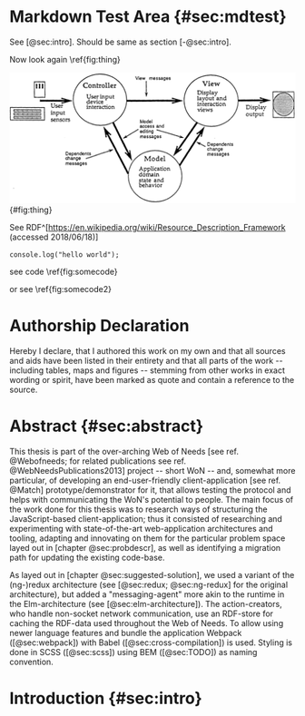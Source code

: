 # Markdown Test Area {#sec:mdtest}

<!-- TODO -- abstract/introduction here %TODO -->

<!--

codeBlockCaptions for code-block refs?

autoSectionLabels, default false: Automatically prefix all section labels with sec:. Note that this messes with pandoc's automatic header references.

lstPrefix, default lst., lsts.: Prefix for references to lists, e.g. lsts. 2,5
-->

See [@sec:intro]. Should be same as section [-@sec:intro].

Now look again \ref{fig:thing}

![some caption](./figures/mvc.png){#fig:thing}

[rdf]: <https://en.wikipedia.org/wiki/Resource_Description_Framework>

See RDF^[<https://en.wikipedia.org/wiki/Resource_Description_Framework> (accessed 2018/06/18)]

```{#fig:somecode .js}
console.log("hello world");
```

see code \ref{fig:somecode}

or see \ref{fig:somecode2}

# Authorship Declaration

Hereby I declare, that I authored this work on my own and that all sources and aids have been listed in their entirety and that all parts of the work -- including tables, maps and figures -- stemming from other works in exact wording or spirit, have been marked as quote and contain a reference to the source.

<!--
TODO Vienna,

Ort, Datum, Unterschrift
-->

# Abstract {#sec:abstract}

<!--

take important point from other section

intro sentence from 02_..

check tuwien outline?

* Kontext der Arbeit / Aufgabenstellung
* Fragestellung der Diplomarbeit
* Wissenschaftliche  Methode(n)  /  Verfahrensweise(n),  mit  deren  Hilfe  die  Ergebnisse  erzielt  
* wurden
* Zentrale Ergebnisse der Arbeit

-->

This thesis is part of the over-arching Web of Needs [see ref. @Webofneeds; for related publications see ref. @WebNeedsPublications2013] project -- short WoN --
and, somewhat more particular, of developing an end-user-friendly client-application [see ref. @Match] prototype/demonstrator for it,
that allows testing the protocol and helps with communicating the WoN's potential to people.
The main focus of the work done for this thesis was to research ways of
structuring the JavaScript-based client-application; thus it consisted
of researching and experimenting with state-of-the-art web-application
architectures and tooling, adapting and innovating on them for the
particular problem space layed out in [chapter @sec:probdescr], as well as identifying a migration path for
updating the existing code-base.

As layed out in [chapter @sec:suggested-solution], we used a variant of the (ng-)redux architecture (see [@sec:redux; @sec:ng-redux] for the original architecture), but added a "messaging-agent" more akin to the runtime in the Elm-architecture (see [@sec:elm-architecture]). The action-creators, who handle non-socket network communication, use an RDF-store for caching the RDF-data used throughout the Web of Needs. To allow using newer language features and bundle the application Webpack ([@sec:webpack]) with Babel ([@sec:cross-compilation]) is used. Styling is done in SCSS ([@sec:scss]) using BEM ([@sec:TODO]) as naming convention.

<!--
TODO mention hevner?
TODO drop mention of gulp and jspm?
-->

# Introduction {#sec:intro}

<!--

take important point from other section

intro sentence from 02_..

check tuwien outline?

-->

